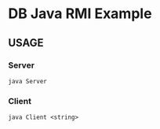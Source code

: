 # DB Java RMI Example

## USAGE
### Server
```
java Server
```
### Client
```
java Client <string>
```